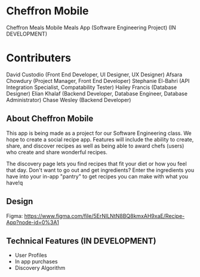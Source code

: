 # Cheffron Mobile

Cheffron Meals Mobile Meals App (Software Engineering Project) (IN DEVELOPMENT)

# Contributers

David Custodio (Front End Developer, UI Designer, UX Designer)
Afsara Chowdury (Project Manager, Front End Developer)
Stephanie El-Bahri (API Integration Specialist, Compatability Tester)
Hailey Francis (Database Designer)
Elian Khalaf (Backend Developer, Database Engineer, Database Administrator)
Chase Wesley (Backend Developer)

## About Cheffron Mobile

This app is being made as a project for our Software Engineering class. We hope to create a social recipe app. Features will include the ability to create, share, and discover recipes as well as being able to award chefs (users) who create and share wonderful recipes.  

The discovery page lets you find recipes that fit your diet or how you feel that day. Don't want to go out and get ingredients? Enter the ingredients you have into your in-app "pantry" to get recipes you can make with what you have!q

## Design
Figma: https://www.figma.com/file/5ErNILNtN8BQ8kmxAH9xaE/Recipe-App?node-id=0%3A1

## Technical Features (IN DEVELOPMENT)
- User Profiles
- In app purchases
- Discovery Algorithm
